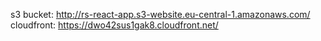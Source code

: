 s3 bucket: http://rs-react-app.s3-website.eu-central-1.amazonaws.com/
cloudfront: https://dwo42sus1gak8.cloudfront.net/